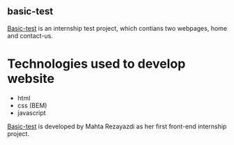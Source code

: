##  basic-test

[Basic-test](http://google.com) is an internship test project, which contians two webpages, home and contact-us.

#   Technologies used to develop website
* html
* css (BEM)
* javascript

[Basic-test](http://google.com) is developed by Mahta Rezayazdi as her first front-end internship project.